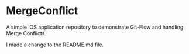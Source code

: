 # MergeConflict
A simple iOS application repository to demonstrate Git-Flow and handling Merge Conflicts.

I made a change to the README.md file.
